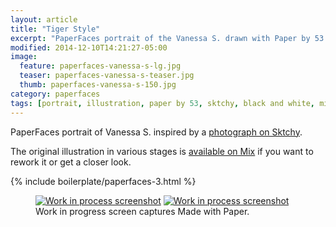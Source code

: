 ```yaml
---
layout: article
title: "Tiger Style"
excerpt: "PaperFaces portrait of the Vanessa S. drawn with Paper by 53 on an iPad."
modified: 2014-12-10T14:21:27-05:00
image: 
  feature: paperfaces-vanessa-s-lg.jpg
  teaser: paperfaces-vanessa-s-teaser.jpg
  thumb: paperfaces-vanessa-s-150.jpg
category: paperfaces
tags: [portrait, illustration, paper by 53, sktchy, black and white, mix]
---
```


PaperFaces portrait of Vanessa S. inspired by a [photograph on Sktchy](http://sktchy.com/NjZR3H).

The original illustration in various stages is [available on Mix](https://mix.fiftythree.com/11098-Michael-Rose/1265535) if you want to rework it or get a closer look.

{% include boilerplate/paperfaces-3.html %}

<figure class="half">
  <a href="{{ site.url }}/images/paperfaces-vanessa-s-process-1-lg.jpg"><img src="{{ site.url }}/images/paperfaces-vanessa-s-process-1-600.jpg" alt="Work in process screenshot"></a>
  <a href="{{ site.url }}/images/paperfaces-vanessa-s-process-2-lg.jpg"><img src="{{ site.url }}/images/paperfaces-vanessa-s-process-2-600.jpg" alt="Work in process screenshot"></a>
  <figcaption>Work in progress screen captures Made with Paper.</figcaption>
</figure>